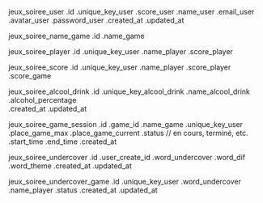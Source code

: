 jeux_soiree_user
    .id
    .unique_key_user
    .score_user
    .name_user
    .email_user
    .avatar_user 
    .password_user
    .created_at
    .updated_at

jeux_soiree_name_game
    .id
    .name_game

jeux_soiree_player
    .id
    .unique_key_user
    .name_player
    .score_player

jeux_soiree_score
    .id
    .unique_key_user
    .name_player
    .score_player
    .score_game

jeux_soiree_alcool_drink
    .id
    .unique_key_alcool_drink
    .name_alcool_drink
    .alcohol_percentage  
    .created_at
    .updated_at

jeux_soiree_game_session
    .id
    .game_id
    .name_game
    .unique_key_user
    .place_game_max
    .place_game_current
    .status              // en cours, terminé, etc.
    .start_time
    .end_time
    .created_at


jeux_soiree_undercover
    .id
    .user_create_id
    .word_undercover
    .word_dif
    .word_theme
    .created_at
    .updated_at


jeux_soiree_undercover_game
    .id
    .unique_key_user
    .word_undercover
    .name_player
    .status
    .created_at
    .updated_at

